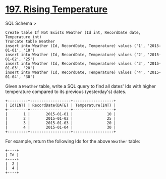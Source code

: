 # [197. Rising Temperature](https://leetcode.com/problems/rising-temperature/)

SQL Schema >

    Create table If Not Exists Weather (Id int, RecordDate date, Temperature int)
    Truncate table Weather
    insert into Weather (Id, RecordDate, Temperature) values ('1', '2015-01-01', '10')
    insert into Weather (Id, RecordDate, Temperature) values ('2', '2015-01-02', '25')
    insert into Weather (Id, RecordDate, Temperature) values ('3', '2015-01-03', '20')
    insert into Weather (Id, RecordDate, Temperature) values ('4', '2015-01-04', '30')

Given a `Weather` table, write a SQL query to find all dates' Ids with higher temperature compared to its previous (yesterday's) dates.

    +---------+------------------+------------------+
    | Id(INT) | RecordDate(DATE) | Temperature(INT) |
    +---------+------------------+------------------+
    |       1 |       2015-01-01 |               10 |
    |       2 |       2015-01-02 |               25 |
    |       3 |       2015-01-03 |               20 |
    |       4 |       2015-01-04 |               30 |
    +---------+------------------+------------------+

For example, return the following Ids for the above `Weather` table:

    +----+
    | Id |
    +----+
    |  2 |
    |  4 |
    +----+
